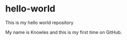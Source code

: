 # hello-world
This is my hello world repository

My name is Knowles and this is my first time on GitHub.
